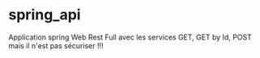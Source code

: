 # spring_api
Application spring Web Rest Full avec les services GET, GET by Id, POST mais il n'est pas sécuriser !!!

